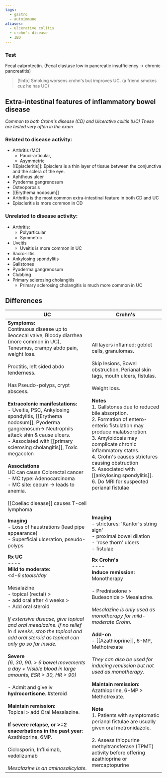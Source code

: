 ```yaml
---
tags:
  - gastro
  - autoimmune
aliases:
  - ulcerative colitis
  - crohn's disease
  - IBD
---
```

### Test
Fecal calprotectin. (Fecal elastase low in pancreatic insufficiency -> chronic pancreatitis)  
>[!info]
>Smoking worsens crohn's but improves UC. (a friend smokes cuz he has UC)  

## Extra-intestinal features of inflammatory bowel disease
*Common to both Crohn's disease (CD) and Ulcerative colitis (UC)*
*These are tested very often in the exam*
### Related to disease activity:
- Arthritis (MC)
	- Pauci-articular,
	- Asymmetric
- [[Episcleritis]]: Episclera is a thin layer of tissue between the conjunctiva and the sclera of the eye.
- Aphthous ulcer
- Pyoderma gangrenosum
- Osteoporosis
- [[Erythema nodosum]]
- Arthritis is the most common extra-intestinal feature in both CD and UC
- Episcleritis is more common in CD
### Unrelated to disease activity:
- Arthritis:
	- Polyarticular
	- Symmetric
- Uveitis
	- Uveitis is more common in UC
- Sacro-ilitis
- Ankylosing spondylitis
- Gallstones
- Pyoderma gangrenosum
- Clubbing
- Primary sclerosing cholangitis
	- Primary sclerosing cholangitis is much more common in UC
## Differences

| UC                                                                                                                                                                                                                                                                                                                                                                                                                                                                                                                                                                                                                                                                                                                                                             | Crohn's                                                                                                                                                                                                                                                                                                                                                                                                                                                                                                                                                                                                                           |
| -------------------------------------------------------------------------------------------------------------------------------------------------------------------------------------------------------------------------------------------------------------------------------------------------------------------------------------------------------------------------------------------------------------------------------------------------------------------------------------------------------------------------------------------------------------------------------------------------------------------------------------------------------------------------------------------------------------------------------------------------------------- | --------------------------------------------------------------------------------------------------------------------------------------------------------------------------------------------------------------------------------------------------------------------------------------------------------------------------------------------------------------------------------------------------------------------------------------------------------------------------------------------------------------------------------------------------------------------------------------------------------------------------------- |
| **Symptoms:**<br>Continuous disease up to ileocecal valve, Bloody diarrhea (more common in UC), Tenesmus, crampy abdo pain, weight loss.<br><br>Proctitis, left sided abdo tenderness.<br><br>Has Pseudo-polyps, crypt abscess.<br><br>**Extracolonic manifestations:**<br>- Uveitis, PSC, Ankylosing spondylitis, [[Erythema nodosum]], Pyoderma gangrenosum-> Neutrophils attack shin & cause ulcers.<br>- Associated with [[primary sclerosing cholangitis]], Toxic megacolon<br><br>**Associations**<br>UC can cause Colorectal cancer<br>- MC type: Adenocarcinoma<br>- MC site: cecum -> leads to anemia.<br><br>[[Coeliac disease]] causes T-cell lymphoma                                                                                              | All layers inflamed: goblet cells, granulomas.<br><br>Skip lesions, Bowel obstruction, Perianal skin tags, mouth ulcers, fistulas.<br><br>Weight loss.<br><br>**Notes**<br>1. Gallstones due to reduced bile absorption.<br>2. Formation of entero-enteric fistulation may produce malabsorption.<br>3. Amyloidosis may complicate chronic inflammatory states.<br>4. Crohn's causes strictures causing obstruction<br>5. Associated with [[ankylosing spondylitis]].<br>6. Do MRI for suspected perianal fistulae                                                                                                                |
| **Imaging**<br>- Loss of haustrations (lead pipe appearance)<br>- Superficial ulceration, pseudo-polyps                                                                                                                                                                                                                                                                                                                                                                                                                                                                                                                                                                                                                                                        | **Imaging**<br>- strictures: 'Kantor's string sign'<br>- proximal bowel dilation<br>- 'rose thorn' ulcers<br>- fistulae                                                                                                                                                                                                                                                                                                                                                                                                                                                                                                           |
| **Rx UC**<br>----<br>**Mild to moderate:**<br>*<4-6 stools/day*<br><br>Mesalazine<br>- topical (rectal) ><br>- add oral after 4 weeks ><br>- Add oral steroid<br><br>*If extensive disease, give topical and oral mesalazine. If no relief in 4 weeks, stop the topical and add oral steroid as topical can only go so far inside.*<br><br>**Severe**<br>*(6, 30, 90. > 6 bowel movements a day + Visible blood in large amounts, ESR > 30, HR > 90)*<br><br>- Admit and give iv **hydrocortisone**. #steroid <br><br>**Maintain remission:**<br>Topical > add Oral Mesalazine.<br><br>**If severe relapse, or >=2 exacerbations in the past year**: Azathioprine, 6MP.<br><br>Ciclosporin, Infliximab, vedolizumab<br><br>*Mesalazine is an aminosalicylate.* | **Rx Crohn's**<br>----<br>**Induce remission:**<br>Monotherapy<br><br>- Prednisolone > Budesonide > Mesalazine.<br><br>*Mesalazine is only used as monotherapy for mild-moderate Crohn.*<br><br>**Add-on**<br>- [[Azathioprine]], 6-MP, Methotrexate<br><br>*They can also be used for inducing remission but not used as monotherapy.*<br><br>**Maintain remission:**<br>Azathioprine, 6-MP > Methotrexate.<br><br>**Note**<br>1. Patients with symptomatic perianal fistulae are usually given oral metronidazole.<br><br>2. Assess thiopurine methyltransferase (TPMT) activity before offering azathioprine or mercaptopurine |
